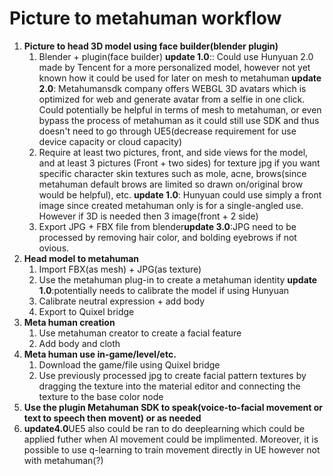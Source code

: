 # Picture to metahuman workflow

1. **Picture to head 3D model using face builder(blender plugin)**
    1. Blender + plugin(face builder) **update 1.0**:: Could use Hunyuan 2.0 made by Tencent for a more personalized model, however not yet known how it could be used for later on mesh to metahuman **update 2.0**: Metahumansdk company offers WEBGL 3D avatars which is optimized for web and generate avatar from a selfie in one click. Could potentially be helpful in terms of mesh to metahuman, or even bypass the process of metahuman as it could still use SDK and thus doesn't need to go through UE5(decrease requirement for use device capacity or cloud capacity)
    2. Require at least two pictures, front, and side views for the model, and at least 3 pictures (Front + two sides) for texture jpg if you want specific character skin textures such as mole, acne,     brows(since metahuman default brows are limited so drawn on/original brow would be helpful), etc. **update 1.0**: Hunyuan could use simply a front image since created metahuman only is for a single-angled use. However if 3D is needed then 3 image(front + 2 side)
    3. Export JPG + FBX file from blender**update 3.0**:JPG need to be processed by removing hair color, and bolding eyebrows if not ovious.
2. **Head model to metahuman**
    1. Import FBX(as mesh) + JPG(as texture)
    2. Use the metahuman plug-in to create a metahuman identity **update 1.0**:potentially needs to calibrate the model if using Hunyuan
    3. Calibrate neutral expression + add body
    4. Export to Quixel bridge
3. **Meta human creation**
    1. Use metahuman creator to create a facial feature
    2. Add body and cloth
4. **Meta human use in-game/level/etc.**
    1. Download the game/file using Quixel bridge
    2. Use previously processed jpg to create facial pattern textures by dragging the texture into the material editor and connecting the texture to the base color node
5. **Use the plugin Metahuman SDK to speak(voice-to-facial movement or text to speech then movent) or as needed**
6. **update4.0**UE5 also could be ran to do deeplearning which could be applied futher when AI movement could be implimented. Moreover, it is possible to use q-learning to train movement directly in UE however not with metahuman(?)
